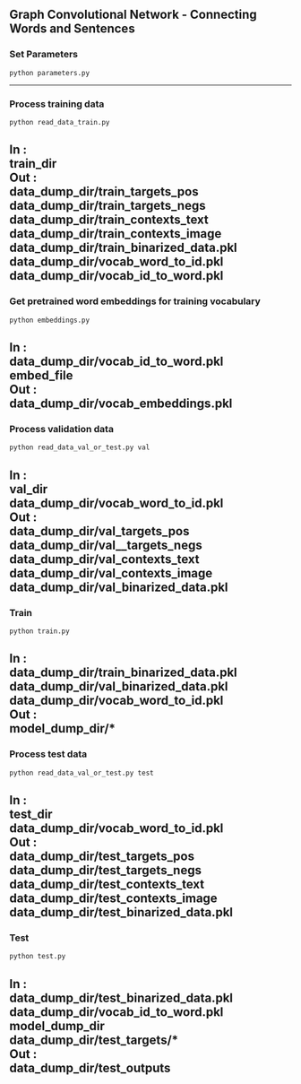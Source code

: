 ## Graph Convolutional Network - Connecting Words and Sentences

### Set Parameters
```
python parameters.py
```
-----------------------------------------------


### Process training data
```
python read_data_train.py
```
In : <br>  train_dir <br>
Out : <br> data_dump_dir/train_targets_pos <br>
	  data_dump_dir/train_targets_negs <br>
	  data_dump_dir/train_contexts_text <br>
	  data_dump_dir/train_contexts_image <br>
	  data_dump_dir/train_binarized_data.pkl <br>
	  data_dump_dir/vocab_word_to_id.pkl <br>
	  data_dump_dir/vocab_id_to_word.pkl <br>
-----------------------------------------------


### Get pretrained word embeddings for training vocabulary 
```
python embeddings.py
```
In : <br>data_dump_dir/vocab_id_to_word.pkl <br>
	 embed_file <br>
Out : <br>data_dump_dir/vocab_embeddings.pkl <br>
-----------------------------------------------


### Process validation data
```
python read_data_val_or_test.py val
```
In : <br>val_dir <br>
	 data_dump_dir/vocab_word_to_id.pkl	 <br> 
Out :<br>data_dump_dir/val_targets_pos <br>
	  data_dump_dir/val__targets_negs <br>
	  data_dump_dir/val_contexts_text <br>
	  data_dump_dir/val_contexts_image <br>
	  data_dump_dir/val_binarized_data.pkl <br>
-----------------------------------------------


### Train
```
python train.py
```
In : <br>data_dump_dir/train_binarized_data.pkl <br>
	 data_dump_dir/val_binarized_data.pkl <br>
	 data_dump_dir/vocab_word_to_id.pkl <br>
Out : <br>model_dump_dir/* <br>
-----------------------------------------------


### Process test data 
```
python read_data_val_or_test.py test
```
In : <br>test_dir <br>
	 data_dump_dir/vocab_word_to_id.pkl	 <br> 
Out : <br>data_dump_dir/test_targets_pos <br>
	  data_dump_dir/test_targets_negs <br>
	  data_dump_dir/test_contexts_text <br>
	  data_dump_dir/test_contexts_image <br>
	  data_dump_dir/test_binarized_data.pkl <br>
-----------------------------------------------


### Test
```
python test.py
```
In : <br> data_dump_dir/test_binarized_data.pkl <br>
	 data_dump_dir/vocab_id_to_word.pkl <br>
	 model_dump_dir <br>
	 data_dump_dir/test_targets/* <br>
Out : <br> data_dump_dir/test_outputs <br>
-----------------------------------------------

